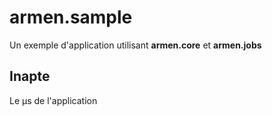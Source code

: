 # armen.sample
Un exemple d'application utilisant **armen.core** et **armen.jobs**

## Inapte
Le µs de l'application
